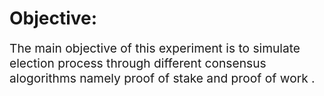 # Objective:
<div style="font-size: 1.2rem;">
 The main objective of this experiment is to simulate election process through different consensus alogorithms namely proof of stake and proof of work .</div>